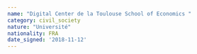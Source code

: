 ```yaml
---
name: "Digital Center de la Toulouse School of Economics "
category: civil_society
nature: "Université"
nationality: FRA
date_signed: '2018-11-12'
---
```

    